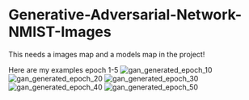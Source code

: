 # Generative-Adversarial-Network-NMIST-Images
This needs a images map and a models map in the project!

Here are my examples epoch 1-5
![gan_generated_epoch_10](https://user-images.githubusercontent.com/57365322/113627953-7fcd7780-9664-11eb-942e-52d2fcbc8c62.png)
![gan_generated_epoch_20](https://user-images.githubusercontent.com/57365322/113627957-80fea480-9664-11eb-9a96-09db51ad02ab.png)
![gan_generated_epoch_30](https://user-images.githubusercontent.com/57365322/113627960-80fea480-9664-11eb-8ec9-44bad32a98c7.png)
![gan_generated_epoch_40](https://user-images.githubusercontent.com/57365322/113627961-80fea480-9664-11eb-8bd2-ca435a57f01c.png)
![gan_generated_epoch_50](https://user-images.githubusercontent.com/57365322/113627962-81973b00-9664-11eb-8442-8fe947804227.png)
